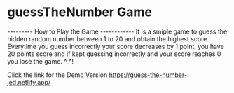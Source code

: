 # guessTheNumber Game

--------- How to Play the Game ------------
It is a smiple game to guess the hidden random number between 1 to 20 and obtain the highest score.
Everytime you guess incorrectly your score decreases by 1 point.
you have 20 points score and if kept guessing incorrectly and your score reaches 0 you lose the game. ^_^!

Click the link for the Demo Version https://guess-the-number-jed.netlify.app/ 
